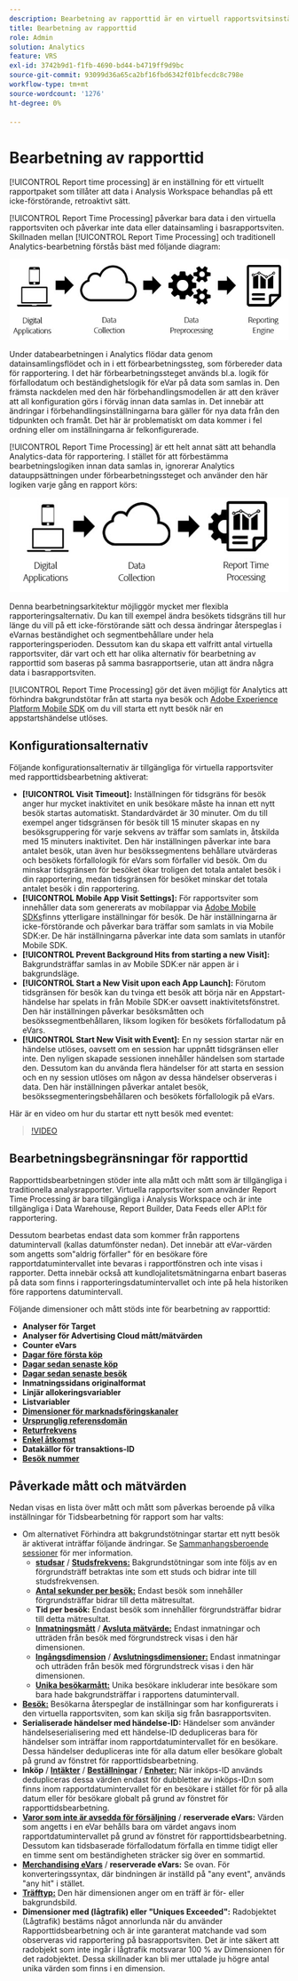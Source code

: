 ```yaml
---
description: Bearbetning av rapporttid är en virtuell rapportsvitsinställning som gör att data kan behandlas på ett icke-förstörande, retroaktivt sätt.
title: Bearbetning av rapporttid
role: Admin
solution: Analytics
feature: VRS
exl-id: 3742b9d1-f1fb-4690-bd44-b4719ff9d9bc
source-git-commit: 93099d36a65ca2bf16fbd6342f01bfecdc8c798e
workflow-type: tm+mt
source-wordcount: '1276'
ht-degree: 0%

---
```


# Bearbetning av rapporttid

[!UICONTROL Report time processing] är en inställning för ett virtuellt rapportpaket som tillåter att data i Analysis Workspace behandlas på ett icke-förstörande, retroaktivt sätt.

[!UICONTROL Report Time Processing] påverkar bara data i den virtuella rapportsviten och påverkar inte data eller datainsamling i basrapportsviten. Skillnaden mellan [!UICONTROL Report Time Processing] och traditionell Analytics-bearbetning förstås bäst med följande diagram:

![Traditionell bearbetningsprocess](assets/google1.jpg)

Under databearbetningen i Analytics flödar data genom datainsamlingsflödet och in i ett förbearbetningssteg, som förbereder data för rapportering. I det här förbearbetningssteget används bl.a. logik för förfallodatum och beständighetslogik för eVar på data som samlas in. Den främsta nackdelen med den här förbehandlingsmodellen är att den kräver att all konfiguration görs i förväg innan data samlas in. Det innebär att ändringar i förbehandlingsinställningarna bara gäller för nya data från den tidpunkten och framåt. Det här är problematiskt om data kommer i fel ordning eller om inställningarna är felkonfigurerade.

[!UICONTROL Report Time Processing] är ett helt annat sätt att behandla Analytics-data för rapportering. I stället för att förbestämma bearbetningslogiken innan data samlas in, ignorerar Analytics datauppsättningen under förbearbetningssteget och använder den här logiken varje gång en rapport körs:

![Rörledning för bearbetning av rapporttid](assets/google2.jpg)

Denna bearbetningsarkitektur möjliggör mycket mer flexibla rapporteringsalternativ. Du kan till exempel ändra besökets tidsgräns till hur länge du vill på ett icke-förstörande sätt och dessa ändringar återspeglas i eVarnas beständighet och segmentbehållare under hela rapporteringsperioden. Dessutom kan du skapa ett valfritt antal virtuella rapportsviter, där vart och ett har olika alternativ för bearbetning av rapporttid som baseras på samma basrapportserie, utan att ändra några data i basrapportsviten.

[!UICONTROL Report Time Processing] gör det även möjligt för Analytics att förhindra bakgrundstötar från att starta nya besök och [Adobe Experience Platform Mobile SDK](https://experienceleague.adobe.com/docs/mobile.html) om du vill starta ett nytt besök när en appstartshändelse utlöses.

## Konfigurationsalternativ

Följande konfigurationsalternativ är tillgängliga för virtuella rapportsviter med rapporttidsbearbetning aktiverat:

* **[!UICONTROL Visit Timeout]:** Inställningen för tidsgräns för besök anger hur mycket inaktivitet en unik besökare måste ha innan ett nytt besök startas automatiskt. Standardvärdet är 30 minuter. Om du till exempel anger tidsgränsen för besök till 15 minuter skapas en ny besöksgruppering för varje sekvens av träffar som samlats in, åtskilda med 15 minuters inaktivitet. Den här inställningen påverkar inte bara antalet besök, utan även hur besökssegmentens behållare utvärderas och besökets förfallologik för eVars som förfaller vid besök. Om du minskar tidsgränsen för besöket ökar troligen det totala antalet besök i din rapportering, medan tidsgränsen för besöket minskar det totala antalet besök i din rapportering.
* **[!UICONTROL Mobile App Visit Settings]:** För rapportsviter som innehåller data som genererats av mobilappar via [Adobe Mobile SDKs](https://experienceleague.adobe.com/docs/mobile.html)finns ytterligare inställningar för besök. De här inställningarna är icke-förstörande och påverkar bara träffar som samlats in via Mobile SDK:er. De här inställningarna påverkar inte data som samlats in utanför Mobile SDK.
* **[!UICONTROL Prevent Background Hits from starting a new Visit]:** Bakgrundsträffar samlas in av Mobile SDK:er när appen är i bakgrundsläge.
* **[!UICONTROL Start a New Visit upon each App Launch]:** Förutom tidsgränsen för besök kan du tvinga ett besök att börja när en Appstart-händelse har spelats in från Mobile SDK:er oavsett inaktivitetsfönstret. Den här inställningen påverkar besöksmåtten och besökssegmentbehållaren, liksom logiken för besökets förfallodatum på eVars.
* **[!UICONTROL Start New Visit with Event]:** En ny session startar när en händelse utlöses, oavsett om en session har uppnått tidsgränsen eller inte. Den nyligen skapade sessionen innehåller händelsen som startade den. Dessutom kan du använda flera händelser för att starta en session och en ny session utlöses om någon av dessa händelser observeras i data. Den här inställningen påverkar antalet besök, besökssegmenteringsbehållaren och besökets förfallologik på eVars.

Här är en video om hur du startar ett nytt besök med eventet:

>[!VIDEO](https://video.tv.adobe.com/v/23129/?quality=12)

## Bearbetningsbegränsningar för rapporttid

Rapporttidsbearbetningen stöder inte alla mått och mått som är tillgängliga i traditionella analysrapporter. Virtuella rapportsviter som använder Report Time Processing är bara tillgängliga i Analysis Workspace och är inte tillgängliga i Data Warehouse, Report Builder, Data Feeds eller API:t för rapportering.

Dessutom bearbetas endast data som kommer från rapportens datumintervall (kallas datumfönster nedan). Det innebär att eVar-värden som angetts som&quot;aldrig förfaller&quot; för en besökare före rapportdatumintervallet inte bevaras i rapportfönstren och inte visas i rapporter. Detta innebär också att kundlojalitetsmätningarna enbart baseras på data som finns i rapporteringsdatumintervallet och inte på hela historiken före rapportens datumintervall.

Följande dimensioner och mått stöds inte för bearbetning av rapporttid:

* **Analyser för Target**
* **Analyser för Advertising Cloud mått/mätvärden**
* **Counter eVars**
* [**Dagar före första köp**](/help/components/dimensions/days-before-first-purchase.md)
* [**Dagar sedan senaste köp**](/help/components/dimensions/days-since-last-purchase.md)
* [**Dagar sedan senaste besök**](/help/components/dimensions/days-since-last-visit.md)
* **Inmatningssidans originalformat**
* **Linjär allokeringsvariabler**
* **Listvariabler**
* [**Dimensioner för marknadsföringskanaler**](/help/components/dimensions/marketing-channel.md)
* [**Ursprunglig referensdomän**](/help/components/dimensions/original-referring-domain.md)
* [**Returfrekvens**](/help/components/dimensions/return-frequency.md)
* [**Enkel åtkomst**](/help/components/metrics/single-access.md)
* **Datakällor för transaktions-ID**
* [**Besök nummer**](/help/components/dimensions/visit-number.md)

## Påverkade mått och mätvärden

Nedan visas en lista över mått och mått som påverkas beroende på vilka inställningar för Tidsbearbetning för rapport som har valts:

* Om alternativet Förhindra att bakgrundstötningar startar ett nytt besök är aktiverat inträffar följande ändringar. Se [Sammanhangsberoende sessioner](vrs-mobile-visit-processing.md) för mer information.
   * [**studsar**](/help/components/metrics/bounces.md) / [**Studsfrekvens:**](/help/components/metrics/bounce-rate.md) Bakgrundstötningar som inte följs av en förgrundsträff betraktas inte som ett studs och bidrar inte till studsfrekvensen.
   * [**Antal sekunder per besök:**](/help/components/metrics/time-spent-per-visit.md) Endast besök som innehåller förgrundsträffar bidrar till detta mätresultat.
   * **Tid per besök:** Endast besök som innehåller förgrundsträffar bidrar till detta mätresultat.
   * [**Inmatningsmått**](/help/components/metrics/entries.md) / [**Avsluta mätvärde:**](/help/components/metrics/exits.md) Endast inmatningar och utträden från besök med förgrundstreck visas i den här dimensionen.
   * [**Ingångsdimension**](/help/components/dimensions/entry-dimensions.md) / [**Avslutningsdimensioner:**](/help/components/dimensions/exit-dimensions.md) Endast inmatningar och utträden från besök med förgrundstreck visas i den här dimensionen.
   * [**Unika besökarmått:**](/help/components/metrics/unique-visitors.md) Unika besökare inkluderar inte besökare som bara hade bakgrundsträffar i rapportens datumintervall.
* [**Besök:**](/help/components/metrics/visits.md) Besökarna återspeglar de inställningar som har konfigurerats i den virtuella rapportsviten, som kan skilja sig från basrapportsviten.
* **Serialiserade händelser med händelse-ID:** Händelser som använder händelseserialisering med ett händelse-ID dedupliceras bara för händelser som inträffar inom rapportdatumintervallet för en besökare. Dessa händelser dedupliceras inte för alla datum eller besökare globalt på grund av fönstret för rapporttidsbearbetning.
* **Inköp** / [**Intäkter**](/help/components/metrics/revenue.md) / [**Beställningar**](/help/components/metrics/orders.md) / [**Enheter:**](/help/components/metrics/units.md) När inköps-ID används dedupliceras dessa värden endast för dubbletter av inköps-ID:n som finns inom rapportdatumintervallet för en besökare i stället för för på alla datum eller för besökare globalt på grund av fönstret för rapporttidsbearbetning.
* [**Varor som inte är avsedda för försäljning**](/help/components/dimensions/evar.md) / **reserverade eVars:** Värden som angetts i en eVar behålls bara om värdet angavs inom rapportdatumintervallet på grund av fönstret för rapporttidsbearbetning. Dessutom kan tidsbaserade förfallodatum förfalla en timme tidigt eller en timme sent om beständigheten sträcker sig över en sommartid.
* [**Merchandising eVars**](/help/components/dimensions/evar-merchandising.md) / **reserverade eVars:** Se ovan. För konverteringssyntax, där bindningen är inställd på &quot;any event&quot;, används &quot;any hit&quot; i stället.
* [**Träfftyp:**](/help/components/dimensions/hit-type.md) Den här dimensionen anger om en träff är för- eller bakgrundsbild.
* **Dimensioner med (lågtrafik) eller &quot;Uniques Exceeded&quot;:** Radobjektet (Lågtrafik) bestäms något annorlunda när du använder Rapporttidsbearbetning och är inte garanterat matchande vad som observeras vid rapportering på basrapportsviten. Det är inte säkert att radobjekt som inte ingår i lågtrafik motsvarar 100 % av Dimensionen för det radobjektet. Dessa skillnader kan bli mer uttalade ju högre antal unika värden som finns i en dimension.

